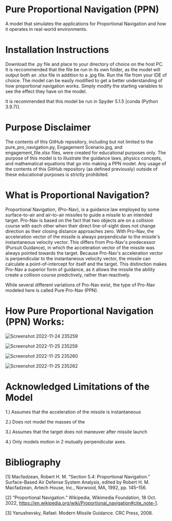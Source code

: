 # Pure Proportional Navigation (PPN)
A model that simulates the applications for Proportional Navigation and how it operates in real-world environments.

# Installation Instructions
Download the .py file and place to your directory of choice on the host PC. It is reccommended that the file be run in its own folder, as the model will output both an .xlsx file in addition to a .jpg file. Run the file from your IDE of choice. The model can be easily modified to get a better understanding of how proportional navigation works. Simply modify the starting variables to see the effect they have on the model. 

It is recommended that this model be run in Spyder 5.1.5 [conda (Python 3.9.7)]. 

# Purpose Disclaimer
The contents of this GitHub repository, including but not limited to the pure_pro_navigation.py, Engagement Scenario.jpg, and engagement_file.xlsx files, were created for educational purposes only. The purpose of this model is to illustrate the guidance laws, physics concepts, and mathematical equations that go into making a PPN model. Any usage of the contents of this GitHub repository (as defined previously) outside of these educational purposes is strictly prohibited. 

# What is Proportional Navigation?
Proportional Navigation, (Pro-Nav), is a guidance law employed by some surface-to-air and air-to-air missiles to guide a missile to an intended target. Pro-Nav is based on the fact that two objects are on a collision course with each other when their direct line-of-sight does not change direction as their closing distance approaches zero. With Pro-Nav, the acceleration vector of the missile is always perpendicular to the missile's instantaneous velocity vector. This differs from Pro-Nav's predecessor (Pursuit Guidance), in which the acceleration vector of the missile was always pointed towards the target. Because Pro-Nav's acceleration vector is perpendicular to the instantaneous velocity vector, the missile can calculate a point-of-intercept for itself and the target. This distinction makes Pro-Nav a superior form of guidance, as it allows the missile the ability create a collison course predictively, rather than reactively.

While several different variations of Pro-Nav exist, the type of Pro-Nav modeled here is called Pure Pro-Nav (PPN). 

# How Pure Proportional Navigation (PPN) Works:


![Screenshot 2022-11-24 235259](https://user-images.githubusercontent.com/83550613/203910763-5e499967-b767-40e8-a003-c37dd4724d57.jpg)

![Screenshot 2022-11-25 235259](https://user-images.githubusercontent.com/83550613/204071209-14903070-599d-4ca6-9abe-e813c64b7610.jpg)

![Screenshot 2022-11-25 235260](https://user-images.githubusercontent.com/83550613/204071220-70887141-7950-4940-a445-508c1c3224fd.jpg)

![Screenshot 2022-11-25 235262](https://user-images.githubusercontent.com/83550613/204071314-69a55168-0075-4b36-9c4c-5af007a64af3.jpg)



# Acknowledged Limitations of the Model 

1.) Assumes that the acceleration of the missile is instantaneous

2.) Does not model the masses of the 

3.) Assumes that the target does not maneuver after missile launch

4.) Only models motion in 2 mutually perpendicular axes. 

# Bibliography

[1] Macfadzean, Robert H. M. “Section 5.4: Proportional Navigation.” Surface-Based Air Defense System Analysis, edited by Robert H. M. Macfadzean, Artech House, Inc., Norwood, MA, 1992, pp. 145–156. 

[2] “Proportional Navigation.” Wikipedia, Wikimedia Foundation, 18 Oct. 2022, https://en.wikipedia.org/wiki/Proportional_navigation#cite_note-1. 

[3] Yanushevsky, Rafael. Modern Missile Guidance. CRC Press, 2008. 
